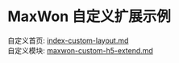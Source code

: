# MaxWon 自定义扩展示例  

自定义首页: [index-custom-layout.md](./index-custom-layout.md)  
自定义模块: [maxwon-custom-h5-extend.md](./maxwon-custom-h5-extend.md)
  
